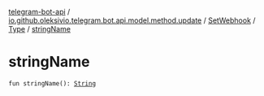 [telegram-bot-api](../../../index.md) / [io.github.oleksivio.telegram.bot.api.model.method.update](../../index.md) / [SetWebhook](../index.md) / [Type](index.md) / [stringName](./string-name.md)

# stringName

`fun stringName(): `[`String`](https://kotlinlang.org/api/latest/jvm/stdlib/kotlin/-string/index.html)
